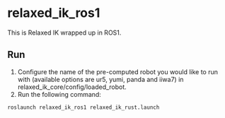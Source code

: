 # relaxed_ik_ros1

This is Relaxed IK wrapped up in ROS1.

## Run
1. Configure the name of the pre-computed robot you would like to run with  (available options are ur5, yumi, panda and iiwa7) in relaxed_ik_core/config/loaded_robot.
2. Run the following command:
```
roslaunch relaxed_ik_ros1 relaxed_ik_rust.launch
```